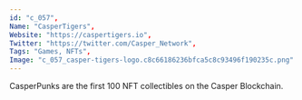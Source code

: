 ```yaml
--- 
id: "c_057", 
Name: "CasperTigers", 
Website: "https://caspertigers.io", 
Twitter: "https://twitter.com/Casper_Network", 
Tags: "Games, NFTs", 
Image: "c_057_casper-tigers-logo.c8c66186236bfca5c8c93496f190235c.png" 
--- 
```

<!--lang:en--> 
CasperPunks are the first 100 NFT collectibles on the Casper Blockchain.
<!--lang:es--] 
CasperPunks son los primeros 100 coleccionables NFT en Casper Blockchain.
<!--lang:de--] 
CasperPunks sind die ersten 100 NFT-Sammlerstücke auf der Casper Blockchain.
<!--lang:fr--] 
CasperPunks sont les 100 premiers objets de collection NFT sur la Blockchain Casper.
<!--lang:pl--] 
CasperPunks to pierwsze 100 przedmiotów kolekcjonerskich NFT w Casper Blockchain.
<!--lang:uk--] 
CasperPunks — це перші 100 предметів колекціонування NFT у Casper Blockchain.
[!--lang:*--> 
